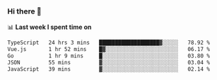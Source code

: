 ### Hi there 👋

<!--
**DBvc/DBvc** is a ✨ _special_ ✨ repository because its `README.md` (this file) appears on your GitHub profile.

Here are some ideas to get you started:

- 🔭 I’m currently working on ...
- 🌱 I’m currently learning ...
- 👯 I’m looking to collaborate on ...
- 🤔 I’m looking for help with ...
- 💬 Ask me about ...
- 📫 How to reach me: ...
- 😄 Pronouns: ...
- ⚡ Fun fact: ...
-->

📊 **Last week I spent time on**
<!--START_SECTION:waka-->

```txt
TypeScript   24 hrs 3 mins   ███████████████████▓░░░░░   78.92 %
Vue.js       1 hr 52 mins    █▓░░░░░░░░░░░░░░░░░░░░░░░   06.17 %
Go           1 hr 9 mins     █░░░░░░░░░░░░░░░░░░░░░░░░   03.80 %
JSON         55 mins         ▓░░░░░░░░░░░░░░░░░░░░░░░░   03.04 %
JavaScript   39 mins         ▓░░░░░░░░░░░░░░░░░░░░░░░░   02.14 %
```

<!--END_SECTION:waka-->
